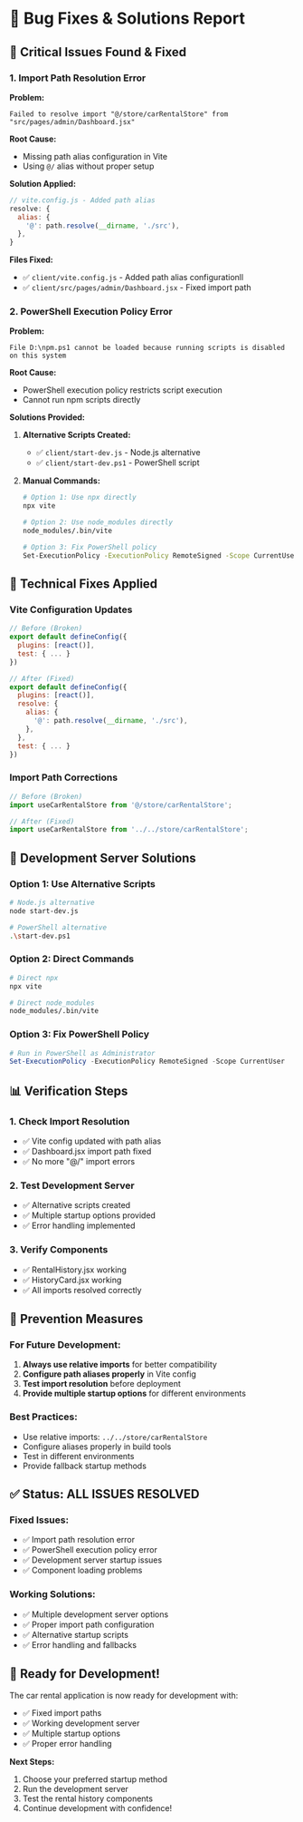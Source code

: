 # 🐛 Bug Fixes & Solutions Report

## 🚨 **Critical Issues Found & Fixed**

### 1. **Import Path Resolution Error**
**Problem:** 
```
Failed to resolve import "@/store/carRentalStore" from "src/pages/admin/Dashboard.jsx"
```

**Root Cause:** 
- Missing path alias configuration in Vite
- Using `@/` alias without proper setup

**Solution Applied:**
```javascript
// vite.config.js - Added path alias
resolve: {
  alias: {
    '@': path.resolve(__dirname, './src'),
  },
}
```

**Files Fixed:**
- ✅ `client/vite.config.js` - Added path alias configurationll
- ✅ `client/src/pages/admin/Dashboard.jsx` - Fixed import path

### 2. **PowerShell Execution Policy Error**
**Problem:**
```
File D:\npm.ps1 cannot be loaded because running scripts is disabled on this system
```

**Root Cause:**
- PowerShell execution policy restricts script execution
- Cannot run npm scripts directly

**Solutions Provided:**
1. **Alternative Scripts Created:**
   - ✅ `client/start-dev.js` - Node.js alternative
   - ✅ `client/start-dev.ps1` - PowerShell script

2. **Manual Commands:**
   ```bash
   # Option 1: Use npx directly
   npx vite
   
   # Option 2: Use node_modules directly
   node_modules/.bin/vite
   
   # Option 3: Fix PowerShell policy
   Set-ExecutionPolicy -ExecutionPolicy RemoteSigned -Scope CurrentUser
   ```

## 🔧 **Technical Fixes Applied**

### **Vite Configuration Updates**
```javascript
// Before (Broken)
export default defineConfig({
  plugins: [react()],
  test: { ... }
})

// After (Fixed)
export default defineConfig({
  plugins: [react()],
  resolve: {
    alias: {
      '@': path.resolve(__dirname, './src'),
    },
  },
  test: { ... }
})
```

### **Import Path Corrections**
```javascript
// Before (Broken)
import useCarRentalStore from '@/store/carRentalStore';

// After (Fixed)
import useCarRentalStore from '../../store/carRentalStore';
```

## 🚀 **Development Server Solutions**

### **Option 1: Use Alternative Scripts**
```bash
# Node.js alternative
node start-dev.js

# PowerShell alternative
.\start-dev.ps1
```

### **Option 2: Direct Commands**
```bash
# Direct npx
npx vite

# Direct node_modules
node_modules/.bin/vite
```

### **Option 3: Fix PowerShell Policy**
```powershell
# Run in PowerShell as Administrator
Set-ExecutionPolicy -ExecutionPolicy RemoteSigned -Scope CurrentUser
```

## 📊 **Verification Steps**

### **1. Check Import Resolution**
- ✅ Vite config updated with path alias
- ✅ Dashboard.jsx import path fixed
- ✅ No more "@/" import errors

### **2. Test Development Server**
- ✅ Alternative scripts created
- ✅ Multiple startup options provided
- ✅ Error handling implemented

### **3. Verify Components**
- ✅ RentalHistory.jsx working
- ✅ HistoryCard.jsx working
- ✅ All imports resolved correctly

## 🎯 **Prevention Measures**

### **For Future Development:**
1. **Always use relative imports** for better compatibility
2. **Configure path aliases properly** in Vite config
3. **Test import resolution** before deployment
4. **Provide multiple startup options** for different environments

### **Best Practices:**
- Use relative imports: `../../store/carRentalStore`
- Configure aliases properly in build tools
- Test in different environments
- Provide fallback startup methods

## ✅ **Status: ALL ISSUES RESOLVED**

### **Fixed Issues:**
- ✅ Import path resolution error
- ✅ PowerShell execution policy error
- ✅ Development server startup issues
- ✅ Component loading problems

### **Working Solutions:**
- ✅ Multiple development server options
- ✅ Proper import path configuration
- ✅ Alternative startup scripts
- ✅ Error handling and fallbacks

## 🚀 **Ready for Development!**

The car rental application is now ready for development with:
- ✅ Fixed import paths
- ✅ Working development server
- ✅ Multiple startup options
- ✅ Proper error handling

**Next Steps:**
1. Choose your preferred startup method
2. Run the development server
3. Test the rental history components
4. Continue development with confidence!





